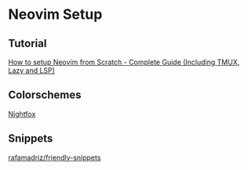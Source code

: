 # Neovim Setup

## Tutorial

[How to setup Neovim from Scratch - Complete Guide (Including TMUX, Lazy and LSP)]


## Colorschemes

[Nightfox]

## Snippets

[rafamadriz/friendly-snippets]

<!-- ## References -->

[Nightfox]:https://github.com/EdenEast/nightfox.nvim

[How to setup Neovim from Scratch - Complete Guide (Including TMUX, Lazy and LSP)]:https://www.youtube.com/watch?v=ZjMzBd1Dqz8&t=622s

[rafamadriz/friendly-snippets]:https://github.com/rafamadriz/friendly-snippets/tree/main/snippets/python
